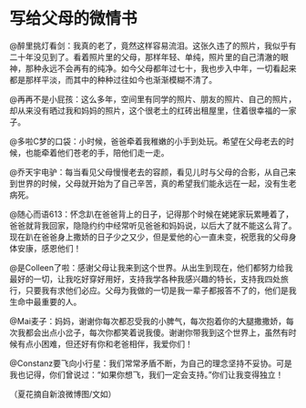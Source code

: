 # 写给父母的微情书

@醉里挑灯看剑：我真的老了，竟然这样容易流泪。这张久违了的照片，我似乎有二十年没见到了。看着照片里的父母，那样年轻、单纯，照片里的自己清澈的眼神，那种永远不会再有的纯净。如今父母都年过七十，我也步入中年，一切看起来都是那样平淡，而其中的种种过往如今也渐渐模糊不清了。

@再再不是小屁孩：这么多年，空间里有同学的照片、朋友的照片、自己的照片，却从来没有晒过我和妈妈的照片，这个很老土的红砖出租屋里，住着很幸福的一家子。

@多啦C梦的口袋：小时候，爸爸牵着我稚嫩的小手到处玩。希望在父母老去的时候，也能牵着他们苍老的手，陪他们走一走。

@乔天宇电驴：每当看见父母慢慢老去的容颜，看见儿时与父母的合影，从自己来到世界的时候，父母就开始为了自己辛苦，真的希望我们能永远在一起，没有生老病死。

@随心而语613：怀念趴在爸爸背上的日子，记得那个时候在姥姥家玩累睡着了，爸爸就背我回家，隐隐约约中经常听见爸爸和妈妈说，以后大了就不能这么背了。现在趴在爸爸身上撒娇的日子少之又少，但是爱他的心一直未变，祝愿我的父母身体安康，感恩他们！

@是Colleen了啦：感谢父母让我来到这个世界。从出生到现在，他们都努力给我最好的一切，让我吃好穿好用好，支持我学各种我感兴趣的特长，支持我四处旅行，只要我有求他们必应。父母为我做的一切是我一辈子都报答不了的，他们是我生命中最重要的人。

@Mai麦子：妈妈，谢谢你每次都忍受我的小脾气，每次抱着你的大腿撒撒娇，每次我都会出点小岔子，每次你都笑着说我傻。谢谢你带我到这个世界上，虽然有时候有点小困难，但还好有你和老爸相伴，我爱你们！

@Constanz要飞向小行星：我们常常矛盾不断，为自己的理念坚持不妥协。可是我也记得，你们曾说过：“如果你想飞，我们一定会支持。”你们让我变得独立！

（夏花摘自新浪微博图/文如）